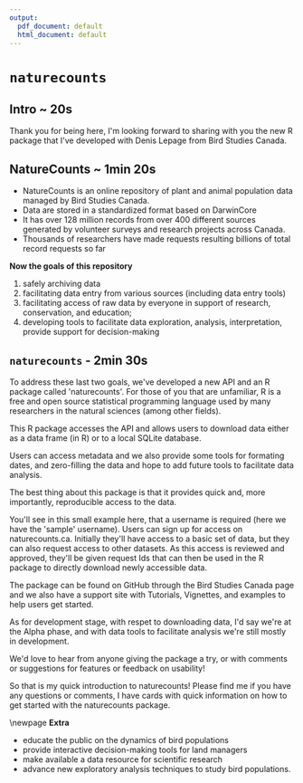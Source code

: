 ```yaml
---
output:
  pdf_document: default
  html_document: default
---
```

# `naturecounts`

## Intro ~ 20s

Thank you for being here, I'm looking forward to sharing with you the new R package that I've developed with Denis Lepage from Bird Studies Canada.

## NatureCounts ~ 1min 20s

- NatureCounts is an online repository of plant and animal population data managed by Bird Studies Canada.
- Data are stored in a standardized format based on DarwinCore
- It has over 128 million records from over 400 different sources generated by volunteer surveys and research projects across Canada. 
- Thousands of researchers have made requests resulting billions of total record requests so far

**Now the goals of this repository**

1) safely archiving data
2) facilitating data entry from various sources (including data entry tools)
3) facilitating access of raw data by everyone in support of research, conservation, and education;
4) developing tools to facilitate data exploration, analysis, interpretation, provide support for decision-making

## `naturecounts` - 2min 30s

To address these last two goals, we've developed a new API and an R package called 'naturecounts'. For those of you that are unfamiliar, R is a free and open source statistical programming language used by many researchers in the natural sciences (among other fields).

This R package accesses the API and allows users to download data either as a data frame (in R) or to a local SQLite database. 

Users can access metadata and we also provide some tools for formating dates, and zero-filling the data and hope to add future tools to facilitate data analysis.

The best thing about this package is that it provides quick and, more importantly, reproducible access to the data.

You'll see in this small example here, that a username is required (here we have the 'sample' username). Users can sign up for access on naturecounts.ca. Initially they'll have access to a basic set of data, but they can also request access to other datasets. As this access is reviewed and approved, they'll be given request Ids that can then be used in the R package to directly download newly accessible data.

The package can be found on GitHub through the Bird Studies Canada page and we also have a support site with Tutorials, Vignettes, and examples to help users get started.

As for development stage, with respet to downloading data, I'd say we're at the Alpha phase, and with data tools to facilitate analysis we're still mostly in development.

We'd love to hear from anyone giving the package a try, or with comments or suggestions for features or feedback on usability!

So that is my quick introduction to naturecounts! Please find me if you have any questions or comments, I have cards with quick information on how to get started with the naturecounts package.

\newpage
**Extra**

- educate the public on the dynamics of bird populations
- provide interactive decision-making tools for land managers
- make available a data resource for scientific research
- advance new exploratory analysis techniques to study bird populations.
